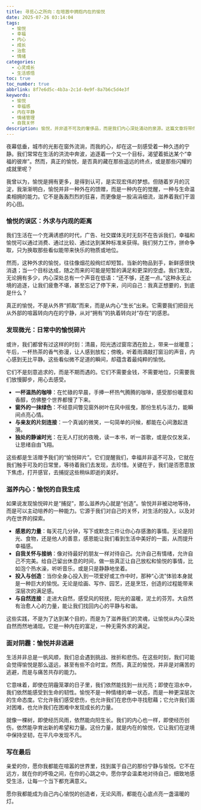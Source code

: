 ```yaml
---
title: 寻觅心之所向：在喧嚣中拥抱内在的愉悦
date: 2025-07-26 03:14:04
tags:
  - 愉悦
  - 幸福
  - 内心
  - 成长
  - 治愈
  - 情绪
categories:
  - 心灵成长
  - 生活感悟
toc: true
toc_number: true
abbrlink: 8f7e6d5c-4b3a-2c1d-0e9f-8a7b6c5d4e3f
keywords:
  - 愉悦
  - 幸福感
  - 内在平静
  - 情绪管理
  - 自我关怀
description: 愉悦，并非遥不可及的奢侈品，而是我们内心深处涌动的泉源。这篇文章将带你探索如何从喧嚣中抽离，在日常细微之处捕捉幸福的微光，学会滋养内在，让愉悦成为一种由内而外的生命状态，即使面对生活的阴霾，也能找到那份坚韧与温暖。
---
```


夜幕低垂，城市的光影在窗外流淌，而我的心，却在这一刻感受着一种久违的宁静。我们常常在生活的洪流中奔波，追逐着一个又一个目标，渴望着抵达某个“幸福的彼岸”。然而，真正的愉悦，是否真的藏在那些遥远的终点，或是那些闪耀的成就里呢？

我曾以为，愉悦是拥有更多，是得到认可，是实现宏伟的梦想。但随着岁月的沉淀，我渐渐明白，愉悦并非一种外在的馈赠，而是一种内在的觉醒，一种与生命温柔相拥的能力。它不是轰轰烈烈的狂喜，而更像是一股涓涓细流，滋养着我们干涸的心田。

### 愉悦的误区：外求与内观的距离

我们生活在一个充满诱惑的时代，广告、社交媒体无时无刻不在告诉我们，幸福和愉悦可以通过消费、通过比较、通过达到某种标准来获得。我们努力工作，拼命争取，只为换取那些看似能带来快乐的物质或地位。

然而，这种外求的愉悦，往往像烟花般绚烂却短暂。当新的物品到手，新鲜感很快消退；当一个目标达成，随之而来的可能是短暂的满足和更深的空虚。我们发现，无论拥有多少，内心深处总有一个声音在低语：“还不够，还差一点。”这种永无止境的追逐，让我们疲惫不堪，甚至忘记了停下来，问问自己：我真正想要的，到底是什么？

真正的愉悦，不是从外界“抓取”而来，而是从内心“生长”出来。它需要我们把目光从外部的喧嚣转向内在的宁静，从对“拥有”的执着转向对“存在”的感恩。

### 发现微光：日常中的愉悦碎片

或许，我们都曾有过这样的时刻：清晨，阳光透过窗帘洒在脸上，带来一丝暖意；午后，一杯热茶的香气弥漫，让人感到放松；傍晚，听着雨滴敲打窗沿的声音，内心感到无比平静。这些看似微不足道的瞬间，却蕴含着最纯粹的愉悦。

它们不是刻意追求的，而是不期而遇的。它们不需要金钱，不需要地位，只需要我们放慢脚步，用心去感受。

- **一杯温热的咖啡**：在忙碌的早晨，手捧一杯热气腾腾的咖啡，感受那份暖意和香醇，仿佛整个世界都慢了下来。
- **窗外的一抹绿色**：不经意间瞥见窗外树叶在风中摇曳，那份生机与活力，能瞬间点亮心情。
- **与亲友的片刻连接**：一个真诚的微笑，一句简单的问候，都能在心间激起涟漪。
- **独处的静谧时光**：在无人打扰的夜晚，读一本书，听一首歌，或是仅仅发呆，让思绪自由飞翔。

这些都是生活赠予我们的“愉悦碎片”。它们提醒我们，幸福并非遥不可及，它就在我们触手可及的日常里，等待着我们去发现，去珍惜。关键在于，我们是否愿意放下焦虑，打开感官，去捕捉这些稍纵即逝的美好。

### 滋养内心：愉悦的自我生成

如果说发现愉悦碎片是“捕捉”，那么滋养内心就是“创造”。愉悦并非被动地等待，而是可以主动培养的一种能力。它源于我们对自己的关怀，对生活的投入，以及对内在世界的探索。

- **感恩的力量**：每天花几分钟，写下或默念三件让你心存感激的事情。无论是阳光、食物，还是他人的善意，感恩能让我们看到生活中美好的一面，从而提升幸福感。
- **自我关怀与接纳**：像对待最好的朋友一样对待自己。允许自己有情绪，允许自己不完美。给自己留出休息的时间，做一些真正让自己放松和愉悦的事情，比如泡个热水澡，听听音乐，或是只是静静地坐着。
- **投入与创造**：当你全身心投入到一项爱好或工作中时，那种“心流”体验本身就是一种巨大的愉悦。无论是绘画、写作、园艺，还是烹饪，创造的过程能带来深层次的满足感。
- **与自然连接**：走进大自然，感受风的轻抚，阳光的温暖，泥土的芬芳。大自然有治愈人心的力量，能让我们找回内心的平静与和谐。

这些实践，不是为了达到某个目的，而是为了滋养我们的灵魂，让愉悦从内心深处自然而然地涌现。它是一种内在的富足，一种无需外求的满足。

### 面对阴霾：愉悦并非逃避

生活并非总是一帆风顺，我们总会遇到挑战、挫折和悲伤。在这些时刻，我们可能会觉得愉悦是那么遥远，甚至有些不合时宜。然而，真正的愉悦，并非是对痛苦的逃避，而是与痛苦共存的能力。

它意味着，即使在阴霾笼罩的日子里，我们依然能找到一丝光亮；即使在泪水中，我们依然能感受到生命的韧性。愉悦不是一种情绪的单一状态，而是一种更深层次的生命态度。它允许我们感受悲伤，也允许我们在悲伤中寻找慰藉；它允许我们面对困难，也允许我们在困难中发现成长的力量。

就像一棵树，即使经历风雨，依然能向阳生长。我们的内心也一样，即使经历创伤，依然能孕育出新的希望和力量。这份力量，就是内在的愉悦，它让我们在逆境中保持坚韧，在平凡中发现不凡。

### 写在最后

亲爱的你，愿你我都能在喧嚣的世界里，找到属于自己的那份宁静与愉悦。它不在远方，就在你的呼吸之间，在你的心跳之中。愿你学会温柔地对待自己，细致地感受生活，让每一个当下都充满意义。

愿你我都能成为自己内心愉悦的创造者，无论风雨，都能在心底点亮一盏温暖的灯。